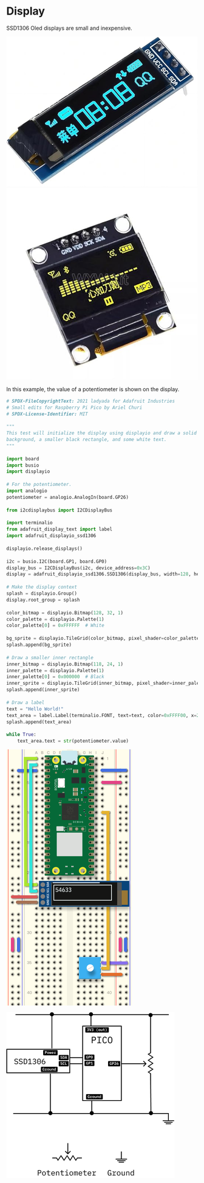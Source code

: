 # Display

SSD1306 Oled displays are small and inexpensive.

![SSD1306 32 pixel screen](AC_SX679.jpg) ![SSD1306 64 pixel display](SX522.jpg)

In this example, the value of a potentiometer is shown on the display.

```python
# SPDX-FileCopyrightText: 2021 ladyada for Adafruit Industries
# Small edits for Raspberry Pi Pico by Ariel Churi
# SPDX-License-Identifier: MIT

"""
This test will initialize the display using displayio and draw a solid white
background, a smaller black rectangle, and some white text.
"""

import board
import busio
import displayio

# For the potentiometer.
import analogio
potentiometer = analogio.AnalogIn(board.GP26)

from i2cdisplaybus import I2CDisplayBus

import terminalio
from adafruit_display_text import label
import adafruit_displayio_ssd1306

displayio.release_displays()

i2c = busio.I2C(board.GP1, board.GP0)  
display_bus = I2CDisplayBus(i2c, device_address=0x3C)
display = adafruit_displayio_ssd1306.SSD1306(display_bus, width=128, height=32)

# Make the display context
splash = displayio.Group()
display.root_group = splash

color_bitmap = displayio.Bitmap(128, 32, 1)
color_palette = displayio.Palette(1)
color_palette[0] = 0xFFFFFF  # White

bg_sprite = displayio.TileGrid(color_bitmap, pixel_shader=color_palette, x=0, y=0)
splash.append(bg_sprite)

# Draw a smaller inner rectangle
inner_bitmap = displayio.Bitmap(118, 24, 1)
inner_palette = displayio.Palette(1)
inner_palette[0] = 0x000000  # Black
inner_sprite = displayio.TileGrid(inner_bitmap, pixel_shader=inner_palette, x=5, y=4)
splash.append(inner_sprite)

# Draw a label
text = "Hello World!"
text_area = label.Label(terminalio.FONT, text=text, color=0xFFFF00, x=28, y=15)
splash.append(text_area)

while True:
    text_area.text = str(potentiometer.value)
```

![](ssd1306_breadboard.png)

![](schematic.png)
